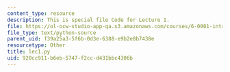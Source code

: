 ```yaml
---
content_type: resource
description: This is special file Code for Lecture 1.
file: https://ol-ocw-studio-app-qa.s3.amazonaws.com/courses/6-0001-introduction-to-computer-science-and-programming-in-python-fall-2016/920cc911b6eb5747f2ccd431bbc4306b_lec1.py
file_type: text/python-source
parent_uid: f39a25a3-5f6b-0d3e-6388-e9b2e8b7438e
resourcetype: Other
title: lec1.py
uid: 920cc911-b6eb-5747-f2cc-d431bbc4306b
---
```

